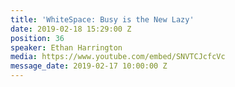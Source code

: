 ```yaml
---
title: 'WhiteSpace: Busy is the New Lazy'
date: 2019-02-18 15:29:00 Z
position: 36
speaker: Ethan Harrington
media: https://www.youtube.com/embed/SNVTCJcfcVc
message_date: 2019-02-17 10:00:00 Z
---
```



